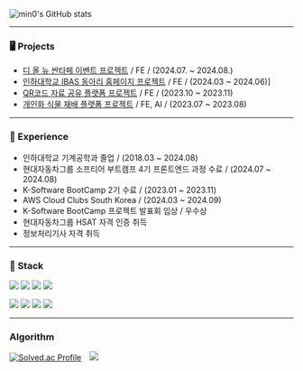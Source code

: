 ![min0's GitHub stats](https://github-readme-stats.vercel.app/api?username=JSK0406&show_icons=true&theme=darka&count_private=true)

---

### 🖥️ Projects
- [디 올 뉴 싼타페 이벤트 프로젝트](https://github.com/softeerbootcamp4th/Team1-Strawberry-FE) / FE / (2024.07. ~ 2024.08.)
- [인하대학교 IBAS 동아리 홈페이지 프로젝트](https://github.com/InhaBas/inhabas.com-front) / FE / (2024.03 ~ 2024.06)]
- [QR코드 자료 공유 플랫폼 프로젝트](https://github.com/poow810/File_Management) / FE / (2023.10 ~ 2023.11)
- [개인화 식물 재배 플랫폼 프로젝트](https://github.com/cnxw4570123/KEBSmartFarm) / FE, AI / (2023.07 ~ 2023.08)

---

### 🧾 Experience
- 인하대학교 기계공학과 졸업 / (2018.03 ~ 2024.08)
- 현대자동차그룹 소프티어 부트캠프 4기 프론트엔드 과정 수료 / (2024.07 ~ 2024.08)
- K-Software BootCamp 2기 수료 / (2023.01 ~ 2023.11)
- AWS Cloud Clubs South Korea / (2024.03 ~ 2024.09)
- K-Software BootCamp 프로젝트 발표회 입상 / 우수상
- 현대자동차그룹 HSAT 자격 인증 취득
- 정보처리기사 자격 취득

---

### 📗 Stack

<img src="https://img.shields.io/badge/HTML5-E34F26?style=for-the-badge&logo=HTML5&logoColor=white"> <img src="https://img.shields.io/badge/CSS3-1572B6?style=for-the-badge&logo=CSS3&logoColor=white"> <img src="https://img.shields.io/badge/TypeScript-3178C6?style=for-the-badge&logo=TypeScript&logoColor=white"> <img src="https://img.shields.io/badge/React-61DAFB?style=for-the-badge&logo=React&logoColor=white">


<img src="https://img.shields.io/badge/TailwindCSS-06B6D4?style=for-the-badge&logo=TailwindCSS&logoColor=white"> <img src="https://img.shields.io/badge/styled--components-DB7093?style=for-the-badge&logo=styledcomponents&logoColor=white"> <img src="https://img.shields.io/badge/ReactQuery-FF4154?style=for-the-badge&logo=react-query&logoColor=white"> <img src="https://img.shields.io/badge/Recoil-3578E5?style=for-the-badge&logo=Recoil&logoColor=white">

---

### Algorithm
[![Solved.ac Profile](http://mazassumnida.wtf/api/v2/generate_badge?boj=mingyi2006)](https://solved.ac/mingyi2006/)　<img src="http://mazandi.herokuapp.com/api?handle=mingyi2006&theme=cold"/>

<!--
**JSK0406/JSK0406** is a ✨ _special_ ✨ repository because its `README.md` (this file) appears on your GitHub profile.

Here are some ideas to get you started:

- 🔭 I’m currently working on ...
- 🌱 I’m currently learning ...
- 👯 I’m looking to collaborate on ...
- 🤔 I’m looking for help with ...
- 💬 Ask me about ...
- 📫 How to reach me: ...
- 😄 Pronouns: ...
- ⚡ Fun fact: ...
-->
